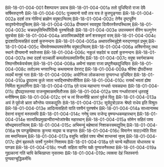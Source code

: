 BR-18-01-004-001	वैशम्पायन उवाच
BR-18-01-004-001a	ततो युधिष्ठिरो राजा देवैः सर्षिमरुद्गणैः
BR-18-01-004-001c	पूज्यमानो ययौ तत्र यत्र ते कुरुपुङ्गवाः
BR-18-01-004-002a	ददर्श तत्र गोविन्दं ब्राह्मेण वपुषाऽन्वितम्
BR-18-01-004-002c	तेनैव दृष्टपूर्वेण सादृश्येनोपसूचितम्
BR-18-01-004-003a	दीप्यमानं स्ववपुषा दिव्यैरस्त्रैरुपस्थितम्
BR-18-01-004-003c	चक्रप्रभृतिभिर्घोरैर्दिव्यैः पुरुषविग्रहैः
BR-18-01-004-003e	उपास्यमानं वीरेण फल्गुनेन सुवर्चसा
BR-18-01-004-004a	अपरस्मिन्नथोद्देशे कर्णं शस्त्रभृतां वरम्
BR-18-01-004-004c	द्वादशादित्यसहितं ददर्श कुरुनन्दनः
BR-18-01-004-005a	अथापरस्मिन्नुद्देशे मरुद्गणवृतं प्रभुम्
BR-18-01-004-005c	भीमसेनमथापश्यत्तेनैव वपुषाऽन्वितम्
BR-18-01-004-006a	अश्विनोस्तु तथा स्थाने दीप्यमानौ स्वतेजसा
BR-18-01-004-006c	नकुलं सहदेवं च ददर्श कुरुनन्दनः
BR-18-01-004-007a	तथा ददर्श पाञ्चालीं कमलोत्पलमालिनीम्
BR-18-01-004-007c	वपुषा स्वर्गमाक्रम्य तिष्ठन्तीमर्कवर्चसम्
BR-18-01-004-008a	अथैनां सहसा राजा प्रष्टुमैच्छद्युधिष्ठिरः
BR-18-01-004-008c	ततोऽस्य भगवानिन्द्रः कथयामास देवराट्
BR-18-01-004-009a	श्रीरेषा द्रौपदीरूपा त्वदर्थे मानुषं गता
BR-18-01-004-009c	अयोनिजा लोककान्ता पुण्यगन्धा युधिष्ठिर
BR-18-01-004-010a	द्रुपदस्य कुले जाता भवद्भिश्चोपजीविता
BR-18-01-004-010c	रत्यर्थं भवतां ह्येषा निर्मिता शूलपाणिना
BR-18-01-004-011a	एते पञ्च महाभागा गन्धर्वाः पावकप्रभाः
BR-18-01-004-011c	द्रौपद्यास्तनया राजन्युष्माकममितौजसः
BR-18-01-004-012a	पश्य गन्धर्वराजानं धृतराष्ट्रं मनीषिणम्
BR-18-01-004-012c	एनं च त्वं विजानीहि भ्रातरं पूर्वजं पितुः
BR-18-01-004-013a	अयं ते पूर्वजो भ्राता कौन्तेयः पावकद्युतिः
BR-18-01-004-013c	सूर्यपुत्रोऽग्रजः श्रेष्ठो राधेय इति विश्रुतः
BR-18-01-004-013e	आदित्यसहितो याति पश्यैनं पुरुषर्षभ
BR-18-01-004-014a	साध्यानामथ देवानां वसूनां मरुतामपि
BR-18-01-004-014c	गणेषु पश्य राजेन्द्र वृष्ण्यन्धकमहारथान्
BR-18-01-004-014e	सात्यकिप्रमुखान्वीरान्भोजांश्चैव महारथान्
BR-18-01-004-015a	सोमेन सहितं पश्य सौभद्रमपराजितम्
BR-18-01-004-015c	अभिमन्युं महेष्वासं निशाकरसमद्युतिम्
BR-18-01-004-016a	एष पाण्डुर्महेष्वासः कुन्त्या माद्र्या च सङ्गतः
BR-18-01-004-016c	विमानेन सदाऽभ्येति पिता तव ममान्तिकम्
BR-18-01-004-017a	वसुभिः सहितं पश्य भीष्मं शान्तनवं नृपम्
BR-18-01-004-017c	द्रोणं बृहस्पतेः पार्श्वे गुरुमेनं निशामय
BR-18-01-004-018a	एते चान्ये महीपाला योधास्तव च पाण्डव
BR-18-01-004-018c	गन्धर्वैः सहिता यान्ति यक्षैः पुण्यजनैस्तथा
BR-18-01-004-019a	गुह्यकानां गतिं चापि केचित्प्राप्ता नृसत्तमाः
BR-18-01-004-019c	त्यक्त्वा देहं जितस्वर्गाः पुण्यवाग्बुद्धिकर्मभिः
